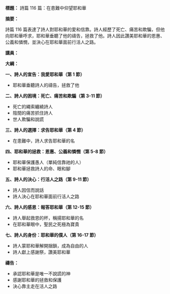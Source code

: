 **標題：** 詩篇 116 篇：在患難中仰望耶和華

**摘要：**

詩篇 116 篇表達了詩人對耶和華的愛和信靠。詩人經歷了死亡、痛苦和欺騙，但他向耶和華呼求，耶和華垂聽了他的禱告，拯救了他。詩人因此讚美耶和華的恩惠、公義和憐憫，並決心在耶和華面前行活人之路。

**講員：**

**大綱：**

**一、詩人的宣告：我愛耶和華（第 1 節）**
* 耶和華垂聽詩人的禱告，拯救了他

**二、詩人的困境：死亡、痛苦和欺騙（第 3-11 節）**
* 死亡的繩索纏繞詩人
* 陰間的痛苦抓住詩人
* 世人欺騙和說謊

**三、詩人的選擇：求告耶和華（第 4 節）**
* 在患難中，詩人求告耶和華的名

**四、耶和華的拯救：恩惠、公義和憐憫（第 5-8 節）**
* 耶和華保護愚人（單純信靠祂的人）
* 耶和華拯救詩人的命、眼和腳

**五、詩人的決心：行活人之路（第 9-11 節）**
* 詩人因信而說話
* 詩人決心在耶和華面前行活人之路

**六、詩人的感恩：報答耶和華（第 12-15 節）**
* 詩人舉起救恩的杯，稱揚耶和華的名
* 在耶和華眼中，聖民之死極為寶貴

**七、詩人的身份：耶和華的僕人（第 16-17 節）**
* 詩人蒙耶和華解開捆鎖，成為自由的人
* 詩人獻上感謝祭，讚美耶和華

**禱告：**

* 承認耶和華是唯一不說謊的神
* 感謝耶和華的拯救和保護
* 決心靠主走在活人之路